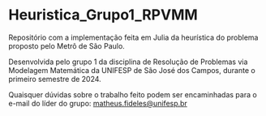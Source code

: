 # Heuristica_Grupo1_RPVMM

Repositório com a implementação feita em Julia da heurística do problema proposto pelo Metrô de São Paulo.

Desenvolvida pelo grupo 1 da disciplina de Resolução de Problemas via Modelagem Matemática da UNIFESP de São José dos Campos, durante o primeiro semestre de 2024.

Quaisquer dúvidas sobre o trabalho feito podem ser encaminhadas para o e-mail do líder do grupo: matheus.fideles@unifesp.br

